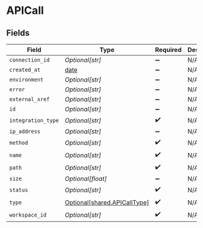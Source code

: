# APICall


## Fields

| Field                                                                  | Type                                                                   | Required                                                               | Description                                                            |
| ---------------------------------------------------------------------- | ---------------------------------------------------------------------- | ---------------------------------------------------------------------- | ---------------------------------------------------------------------- |
| `connection_id`                                                        | *Optional[str]*                                                        | :heavy_minus_sign:                                                     | N/A                                                                    |
| `created_at`                                                           | [date](https://docs.python.org/3/library/datetime.html#date-objects)   | :heavy_minus_sign:                                                     | N/A                                                                    |
| `environment`                                                          | *Optional[str]*                                                        | :heavy_minus_sign:                                                     | N/A                                                                    |
| `error`                                                                | *Optional[str]*                                                        | :heavy_minus_sign:                                                     | N/A                                                                    |
| `external_xref`                                                        | *Optional[str]*                                                        | :heavy_minus_sign:                                                     | N/A                                                                    |
| `id`                                                                   | *Optional[str]*                                                        | :heavy_minus_sign:                                                     | N/A                                                                    |
| `integration_type`                                                     | *Optional[str]*                                                        | :heavy_check_mark:                                                     | N/A                                                                    |
| `ip_address`                                                           | *Optional[str]*                                                        | :heavy_minus_sign:                                                     | N/A                                                                    |
| `method`                                                               | *Optional[str]*                                                        | :heavy_check_mark:                                                     | N/A                                                                    |
| `name`                                                                 | *Optional[str]*                                                        | :heavy_check_mark:                                                     | N/A                                                                    |
| `path`                                                                 | *Optional[str]*                                                        | :heavy_check_mark:                                                     | N/A                                                                    |
| `size`                                                                 | *Optional[float]*                                                      | :heavy_minus_sign:                                                     | N/A                                                                    |
| `status`                                                               | *Optional[str]*                                                        | :heavy_check_mark:                                                     | N/A                                                                    |
| `type`                                                                 | [Optional[shared.APICallType]](undefined/models/shared/apicalltype.md) | :heavy_check_mark:                                                     | N/A                                                                    |
| `workspace_id`                                                         | *Optional[str]*                                                        | :heavy_check_mark:                                                     | N/A                                                                    |
